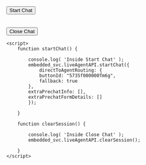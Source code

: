 <html>
    <input type="button" value="Start Chat" onclick="startChat();"/><br/><br/><br/>
    <input type="button" value="Close Chat" onclick="clearSession();"/><br/>
    
  <style type='text/css'>
    .embeddedServiceHelpButton .helpButton .uiButton {
      background-color: #005290;
      font-family: "Arial", sans-serif;
    }
    .embeddedServiceHelpButton .helpButton .uiButton:focus {
      outline: 1px solid #005290;
    }
  </style>

  <script type='text/javascript' src='https://service.force.com/embeddedservice/5.0/esw.min.js'></script>
  <script type='text/javascript'>
    var initESW = function(gslbBaseURL) {
      embedded_svc.settings.displayHelpButton = true; //Or false
      embedded_svc.settings.language = ''; //For example, enter 'en' or 'en-US'

      embedded_svc.settings.displayHelpButton = false;

      embedded_svc.settings.enabledFeatures = ['LiveAgent'];
      embedded_svc.settings.entryFeature = 'LiveAgent';

      embedded_svc.init(
        'https://infallibletechie9-dev-ed.my.salesforce.com',
        'https://infallibletechie9-dev-ed.my.site.com/',
        gslbBaseURL,
        '00D5f000001yZYJ',
        'Embedded_Chat',
        {
          baseLiveAgentContentURL: 'https://c.la4-c1-ia4.salesforceliveagent.com/content',
          deploymentId: '5725f000000TllG',
          buttonId: '5735f000000Tm6g',
          baseLiveAgentURL: 'https://d.la4-c1-ia4.salesforceliveagent.com/chat',
          eswLiveAgentDevName: 'EmbeddedServiceLiveAgent_Parent04I5f000000PJ1GEAW_17c32b6b665',
          isOfflineSupportEnabled: true
        }
      );
    };

    if (!window.embedded_svc) {
      var s = document.createElement('script');
      s.setAttribute('src', 'https://infallibletechie9-dev-ed.my.salesforce.com/embeddedservice/5.0/esw.min.js');
      s.onload = function() {
        initESW(null);
      };
      document.body.appendChild(s);
    } else {
      initESW('https://service.force.com');
    }
  </script>
  
    <script>
        function startChat() {
            
            console.log( 'Inside Start Chat' );
            embedded_svc.liveAgentAPI.startChat({
                directToAgentRouting: {
                buttonId: "5735f000000Tm6g",
                fallback: true
            },
            extraPrechatInfo: [],
            extraPrechatFormDetails: []
            });
            
        }
        
        function clearSession() {
            
            console.log( 'Inside Close Chat' );
            embedded_svc.liveAgentAPI.clearSession();
            
        }
    </script>
</html>

